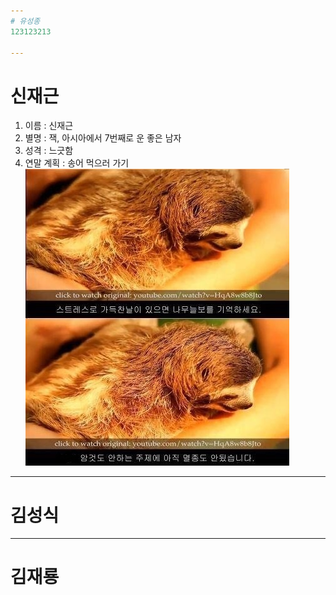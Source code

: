 ```yaml
---
# 유성종
123123213

---
```

# 신재근
1. 이름 : 신재근 
2. 별명 : 잭, 아시아에서 7번째로 운 좋은 남자
3. 성격 : 느긋함
4. 연말 계획 : 송어 먹으러 가기
![](https://github.com/doorisun/ssafy6/blob/master/sloth.JPG/?raw=true)

---
# 김성식

---
# 김재룡
